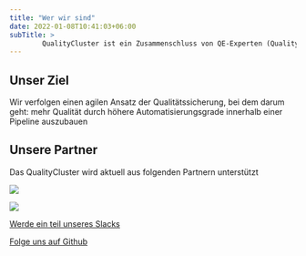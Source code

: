 ```yaml
---
title: "Wer wir sind"
date: 2022-01-08T10:41:03+06:00
subTitle: >
        QualityCluster ist ein Zusammenschluss von QE-Experten (Quality Engineers), um gemeinsam bessere Lösungen im Bereich Software Qualitätssicherung zu entwickeln.  Unser Ziel ist es mehr Qualität durch höhere Automatisierungsgrade zu verwirklichen.
---
```

## Unser Ziel

Wir verfolgen einen agilen Ansatz der Qualitätssicherung, bei dem darum geht: mehr Qualität durch höhere Automatisierungsgrade innerhalb einer Pipeline auszubauen

## Unsere Partner

Das QualityCluster wird aktuell aus folgenden Partnern unterstützt

[![](https://qualitycluster.de/wp-content/uploads/2021/07/Bildschirmfoto202021-06-2320um2010.31.31.png)](boiman.solutions)

[![](https://qualitycluster.de/wp-content/uploads/2021/08/Logo_Klebeposter_2-1024x224.png)](https://www.gs-itcon.de)

[Werde ein teil unseres Slacks](https://join.slack.com/t/quality-cluster/shared_invite/zt-z4usjkj8-k8~inLUSj~NAvSZKXjsYCw)

[Folge uns auf Github](https://github.com/qualitycluster)

